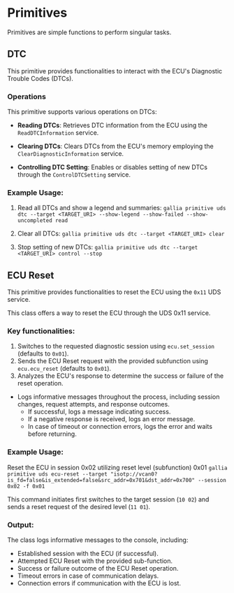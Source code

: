 # Primitives

Primitives are simple functions to perform singular tasks.

## DTC

This primitive provides functionalities to interact with the ECU's Diagnostic Trouble Codes (DTCs).

### Operations

This primitive supports various operations on DTCs:

* **Reading DTCs**: Retrieves DTC information from the ECU using the `ReadDTCInformation` service.

* **Clearing DTCs**: Clears DTCs from the ECU's memory employing the `ClearDiagnosticInformation` service.

* **Controlling DTC Setting**: Enables or disables setting of new DTCs through the `ControlDTCSetting` service.

### Example Usage:

1. Read all DTCs and show a legend and summaries:
`gallia primitive uds dtc --target <TARGET_URI> --show-legend --show-failed --show-uncompleted read`

2. Clear all DTCs:
`gallia primitive uds dtc --target <TARGET_URI> clear`

3. Stop setting of new DTCs:
`gallia primitive uds dtc --target <TARGET_URI> control --stop`

## ECU Reset

This primitive provides functionalities to reset the ECU using the `0x11` UDS service.

This class offers a way to reset the ECU through the UDS 0x11 service.

### Key functionalities:

1. Switches to the requested diagnostic session using `ecu.set_session` (defaults to `0x01`).
2. Sends the ECU Reset request with the provided subfunction using `ecu.ecu_reset` (defaults to `0x01`).
3. Analyzes the ECU's response to determine the success or failure of the reset operation.

* Logs informative messages throughout the process, including session changes, request attempts, and response outcomes.
    - If successful, logs a message indicating success.
    - If a negative response is received, logs an error message.
    - In case of timeout or connection errors, logs the error and waits before returning.

### Example Usage:

Reset the ECU in session 0x02 utilizing reset level (subfunction) 0x01
`gallia primitive uds ecu-reset --target "isotp://vcan0?is_fd=false&is_extended=false&src_addr=0x701&dst_addr=0x700" --session 0x02 -f 0x01`

This command initiates first switches to the target session (`10 02`) and sends a reset request of the desired level (`11 01`).

### Output:

The class logs informative messages to the console, including:

* Established session with the ECU (if successful).
* Attempted ECU Reset with the provided sub-function.
* Success or failure outcome of the ECU Reset operation.
* Timeout errors in case of communication delays.
* Connection errors if communication with the ECU is lost.
